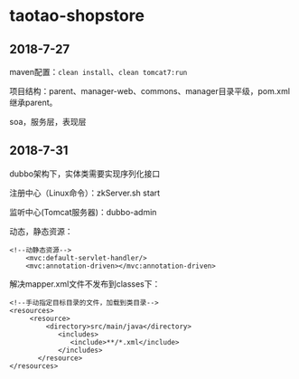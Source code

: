 # taotao-shopstore
## 2018-7-27
maven配置：`clean install`、`clean tomcat7:run`

项目结构：parent、manager-web、commons、manager目录平级，pom.xml继承parent。

soa，服务层，表现层

## 2018-7-31
dubbo架构下，实体类需要实现序列化接口

注册中心（Linux命令）：zkServer.sh start

监听中心(Tomcat服务器)：dubbo-admin

动态，静态资源：

```
<!--动静态资源-->
    <mvc:default-servlet-handler/>
    <mvc:annotation-driven></mvc:annotation-driven>
```



解决mapper.xml文件不发布到classes下：

```
<!--手动指定目标目录的文件，加载到类目录-->
<resources>
     <resource>
         <directory>src/main/java</directory>
            <includes>
               <include>**/*.xml</include>
            </includes>
       </resource>
</resources>
```
